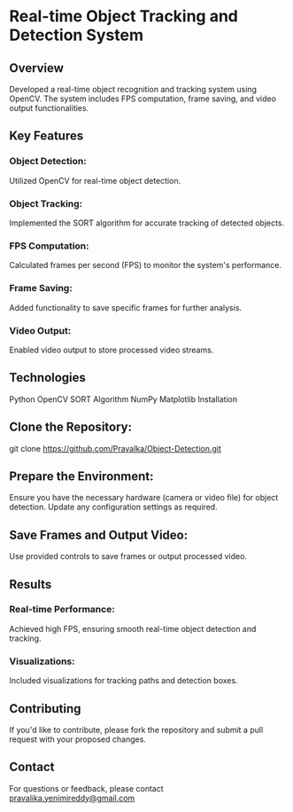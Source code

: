 # Real-time Object Tracking and Detection System
## Overview
Developed a real-time object recognition and tracking system using OpenCV. The system includes FPS computation, frame saving, and video output functionalities.

## Key Features
### Object Detection: 
Utilized OpenCV for real-time object detection.
### Object Tracking:
Implemented the SORT algorithm for accurate tracking of detected objects.
### FPS Computation:
Calculated frames per second (FPS) to monitor the system's performance.
### Frame Saving:
Added functionality to save specific frames for further analysis.
### Video Output:
Enabled video output to store processed video streams.
## Technologies
Python
OpenCV
SORT Algorithm
NumPy
Matplotlib
Installation
## Clone the Repository:
git clone https://github.com/Pravalka/Object-Detection.git

## Prepare the Environment:
Ensure you have the necessary hardware (camera or video file) for object detection.
Update any configuration settings as required.

## Save Frames and Output Video:
Use provided controls to save frames or output processed video.
## Results
### Real-time Performance: 
Achieved high FPS, ensuring smooth real-time object detection and tracking.
### Visualizations: 
Included visualizations for tracking paths and detection boxes.
## Contributing
If you'd like to contribute, please fork the repository and submit a pull request with your proposed changes.

## Contact
For questions or feedback, please contact pravalika.yenimireddy@gmail.com

